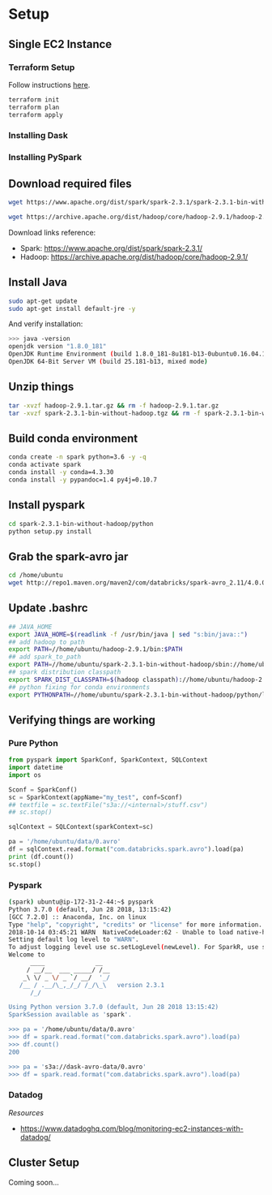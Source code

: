 # Setup

## Single EC2 Instance

### Terraform Setup

Follow instructions [here](https://www.terraform.io/intro/getting-started/build.html).

```bash
terraform init
terraform plan
terraform apply
```
### Installing Dask


### Installing PySpark

## Download required files

```bash
wget https://www.apache.org/dist/spark/spark-2.3.1/spark-2.3.1-bin-without-hadoop.tgz

wget https://archive.apache.org/dist/hadoop/core/hadoop-2.9.1/hadoop-2.9.1.tar.gz
```

Download links reference:

- Spark: https://www.apache.org/dist/spark/spark-2.3.1/
- Hadoop: https://archive.apache.org/dist/hadoop/core/hadoop-2.9.1/

## Install Java

```bash
sudo apt-get update
sudo apt-get install default-jre -y
```

And verify installation:

```bash
>>> java -version
openjdk version "1.8.0_181"
OpenJDK Runtime Environment (build 1.8.0_181-8u181-b13-0ubuntu0.16.04.1-b13)
OpenJDK 64-Bit Server VM (build 25.181-b13, mixed mode)
```

## Unzip things

```bash
tar -xvzf hadoop-2.9.1.tar.gz && rm -f hadoop-2.9.1.tar.gz
tar -xvzf spark-2.3.1-bin-without-hadoop.tgz && rm -f spark-2.3.1-bin-without-hadoop.tgz
```

## Build conda environment

```bash
conda create -n spark python=3.6 -y -q
conda activate spark
conda install -y conda=4.3.30
conda install -y pypandoc=1.4 py4j=0.10.7
```

## Install pyspark

```bash
cd spark-2.3.1-bin-without-hadoop/python
python setup.py install
```

## Grab the spark-avro jar


```bash
cd /home/ubuntu
wget http://repo1.maven.org/maven2/com/databricks/spark-avro_2.11/4.0.0/spark-avro_2.11-4.0.0.jar .
```

## Update .bashrc


```bash
## JAVA_HOME
export JAVA_HOME=$(readlink -f /usr/bin/java | sed "s:bin/java::")
## add hadoop to path
export PATH=//home/ubuntu/hadoop-2.9.1/bin:$PATH
## add spark_to_path
export PATH=//home/ubuntu/spark-2.3.1-bin-without-hadoop/sbin://home/ubuntu/spark-2.3.1-bin-without-hadoop/bin:$PATH
## spark distribution classpath
export SPARK_DIST_CLASSPATH=$(hadoop classpath)://home/ubuntu/hadoop-2.9.1/share/hadoop/tools/lib/*://home/ubuntu/spark-avro_2.11-4.0.0.jar
## python fixing for conda environments
export PYTHONPATH=//home/ubuntu/spark-2.3.1-bin-without-hadoop/python/lib/py4j-0.10.7-src.zip:/opt/spark-2.3.1-bin-without-hadoop/python
```

## Verifying things are working

### Pure Python

```python
from pyspark import SparkConf, SparkContext, SQLContext
import datetime
import os

Sconf = SparkConf()
sc = SparkContext(appName="my_test", conf=Sconf)
## textfile = sc.textFile("s3a://<internal>/stuff.csv")
## sc.stop()

sqlContext = SQLContext(sparkContext=sc)

pa = '/home/ubuntu/data/0.avro'
df = sqlContext.read.format("com.databricks.spark.avro").load(pa)
print (df.count())
sc.stop()
```


### Pyspark

```bash
(spark) ubuntu@ip-172-31-2-44:~$ pyspark
Python 3.7.0 (default, Jun 28 2018, 13:15:42)
[GCC 7.2.0] :: Anaconda, Inc. on linux
Type "help", "copyright", "credits" or "license" for more information.
2018-10-14 03:45:21 WARN  NativeCodeLoader:62 - Unable to load native-hadoop library for your platform... using builtin-java classes where applicable
Setting default log level to "WARN".
To adjust logging level use sc.setLogLevel(newLevel). For SparkR, use setLogLevel(newLevel).
Welcome to
      ____              __
     / __/__  ___ _____/ /__
    _\ \/ _ \/ _ `/ __/  '_/
   /__ / .__/\_,_/_/ /_/\_\   version 2.3.1
      /_/

Using Python version 3.7.0 (default, Jun 28 2018 13:15:42)
SparkSession available as 'spark'.

>>> pa = '/home/ubuntu/data/0.avro'
>>> df = spark.read.format("com.databricks.spark.avro").load(pa)
>>> df.count()
200

>>> pa = 's3a://dask-avro-data/0.avro'
>>> df = spark.read.format("com.databricks.spark.avro").load(pa)
```

### Datadog


*Resources*
- https://www.datadoghq.com/blog/monitoring-ec2-instances-with-datadog/


## Cluster Setup

Coming soon...